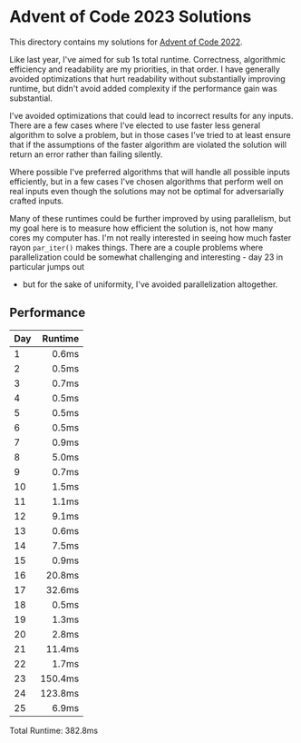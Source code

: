 # Advent of Code 2023 Solutions

This directory contains my solutions for [Advent of Code 2022](https://adventofcode.com/2022).

Like last year, I've aimed for sub 1s total runtime. Correctness, algorithmic
efficiency and readability are my priorities, in that order. I have generally
avoided optimizations that hurt readability without substantially improving
runtime, but didn't avoid added complexity if the performance gain was
substantial.

I've avoided optimizations that could lead to incorrect results for any inputs.
There are a few cases where I've elected to use faster less general algorithm
to solve a problem, but in those cases I've tried to at least ensure that if
the assumptions of the faster algorithm are violated the solution will return
an error rather than failing silently.

Where possible I've preferred algorithms that will handle all possible inputs
efficiently, but in a few cases I've chosen algorithms that perform well on
real inputs even though the solutions may not be optimal for adversarially
crafted inputs.

Many of these runtimes could be further improved by using parallelism, but my
goal here is to measure how efficient the solution is, not how many cores my
computer has. I'm not really interested in seeing how much faster rayon
`par_iter()` makes things. There are a couple problems where parallelization
could be somewhat challenging and interesting - day 23 in particular jumps out
- but for the sake of uniformity, I've avoided parallelization altogether.

## Performance

| Day | Runtime |
| --- | ------: |
| 1   |   0.6ms |
| 2   |   0.5ms |
| 3   |   0.7ms |
| 4   |   0.5ms |
| 5   |   0.5ms |
| 6   |   0.5ms |
| 7   |   0.9ms |
| 8   |   5.0ms |
| 9   |   0.7ms |
| 10  |   1.5ms |
| 11  |   1.1ms |
| 12  |   9.1ms |
| 13  |   0.6ms |
| 14  |   7.5ms |
| 15  |   0.9ms |
| 16  |  20.8ms |
| 17  |  32.6ms |
| 18  |   0.5ms |
| 19  |   1.3ms |
| 20  |   2.8ms |
| 21  |  11.4ms |
| 22  |   1.7ms |
| 23  | 150.4ms |
| 24  | 123.8ms |
| 25  |   6.9ms |

Total Runtime: 382.8ms
